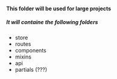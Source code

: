 #### This folder will be used for large projects
##### It will containe the following folders
- store
- routes
- components
- mixins
- api
- partials (???)